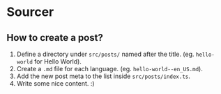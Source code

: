 # Sourcer


## How to create a post?
1. Define a directory under `src/posts/` named after the title. (eg. `hello-world` for Hello World).
2. Create a `.md` file for each language. (eg. `hello-world--en_US.md`).
3. Add the new post meta to the list inside `src/posts/index.ts`.
4. Write some nice content. :)
